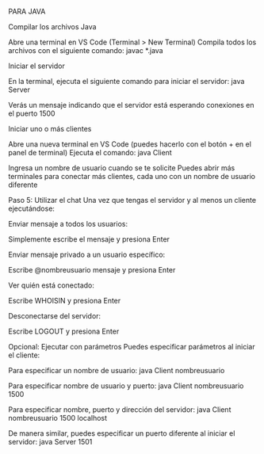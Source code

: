 PARA JAVA

Compilar los archivos Java

Abre una terminal en VS Code (Terminal > New Terminal)
Compila todos los archivos con el siguiente comando:
javac *.java


Iniciar el servidor

En la terminal, ejecuta el siguiente comando para iniciar el servidor:
java Server

Verás un mensaje indicando que el servidor está esperando conexiones en el puerto 1500

Iniciar uno o más clientes

Abre una nueva terminal en VS Code (puedes hacerlo con el botón + en el panel de terminal)
Ejecuta el comando:
java Client

Ingresa un nombre de usuario cuando se te solicite
Puedes abrir más terminales para conectar más clientes, cada uno con un nombre de usuario diferente

Paso 5: Utilizar el chat
Una vez que tengas el servidor y al menos un cliente ejecutándose:

Enviar mensaje a todos los usuarios:

Simplemente escribe el mensaje y presiona Enter


Enviar mensaje privado a un usuario específico:

Escribe @nombreusuario mensaje y presiona Enter


Ver quién está conectado:

Escribe WHOISIN y presiona Enter


Desconectarse del servidor:

Escribe LOGOUT y presiona Enter



Opcional: Ejecutar con parámetros
Puedes especificar parámetros al iniciar el cliente:

Para especificar un nombre de usuario:
java Client nombreusuario

Para especificar nombre de usuario y puerto:
java Client nombreusuario 1500

Para especificar nombre, puerto y dirección del servidor:
java Client nombreusuario 1500 localhost


De manera similar, puedes especificar un puerto diferente al iniciar el servidor:
java Server 1501
